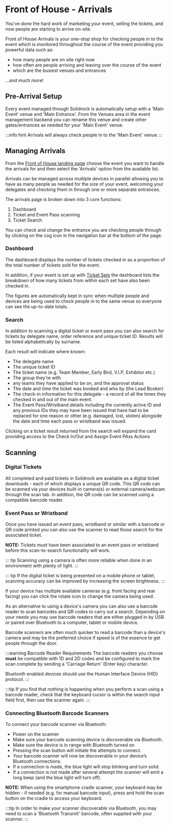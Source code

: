 # Front of House - Arrivals

You've done the hard work of marketing your event, selling the tickets, and now people are starting to arrive on-site.

Front of House Arrivals is your one-stop shop for checking people in to the event which is monitored throughout the course of the event providing you powerful data such as:

-   how many people are on site right now
-   how often are people arriving and leaving over the course of the event
-   which are the busiest venues and entrances

...and much more!

## Pre-Arrival Setup

Every event managed through Solidrock is automatically setup with a 'Main Event' venue and 'Main Entrance'. 
From the Venues area in the event management backend you can rename this venue and create other gates/entrances as needed for your 'Main Event' venue.

:::info hint
Arrivals will always check people in to the 'Main Event' venue
:::

## Managing Arrivals

From the [Front of House landing page](https://events.solidrock.io/foh) choose the event you want to handle the arrivals for and then select the 'Arrivals' option from the available list.

Arrivals can be managed across multiple devices in parallel allowing you to have as many people as needed for the size of your event, welcoming your delegates and checking them in through one or more separate entrances.

The arrivals page is broken down into 3 core functions:

1. Dashboard
2. Ticket and Event Pass scanning
3. Ticket Search

You can check and change the entrance you are checking people through by clicking on the cog icon in the navigation bar at the bottom of the page.

### Dashboard

The dashboard displays the number of tickets checked in as a proportion of the total number of tickets sold for the event.

In addition, if your event is set up with [Ticket Sets](/guide/tickets/ticket-sets) the dashboard lists the breakdown of how many tickets from within each set have also been checked in.

The figures are automatically kept in sync when multiple people and devices are being used to check people in to the same venue so everyone can see the up-to-date totals.

### Search

In addition to scanning a digital ticket or event pass you can also search for tickets by delegate name, order reference and unique ticket ID. Results will be listed alphabetically by surname.

Each result will indicate where known:

-   The delegate name
-   The unique ticket ID
-   The ticket name (e.g. Team Member, Early Bird, V.I.P, Exhibitor etc.)
-   The group they're with
-   any teams they have applied to be on, and the approval status
-   The date and time the ticket was booked and who by (the Lead Booker)
-   The check-in information for this delegate - a record of all the times they checked in and out of the main event.
-   The Event Pass/Wristband details including the currently active ID and any previous IDs they may have been issued that have had to be replaced for one reason or other (e.g. damaged, lost, stolen) alongside the date and time each pass or wristband was issued.

Clicking on a ticket result returned from the search will expand the card providing access to the Check In/Out and Assign Event PAss Actions

## Scanning

### Digital Tickets

All completed and paid tickets in Solidrock are available as a digital ticket downloads - each of which displays a unique QR code. This QR code can be scanned via your devices built-in camera(s) or external camera/webcam through the scan tab. In addition, the QR code can be scanned using a compatible barcode reader.

### Event Pass or Wristband

Once you have issued an event pass, wristband or similar with a barcode or QR code printed you can also use the scanner to read those search for the associated ticket.

**NOTE:** Tickets must have been associated to an event pass or wristband before this scan-to-search functionality will work.

::: tip
Scanning using a camera is often more reliable when done in an environment with plenty of light.
:::

::: tip
If the digital ticket is being presented on a mobile phone or tablet, scanning accuracy can be improved by increasing the screen brightness.
:::

If your device has multiple available cameras (e.g. front facing and rear facing) you can click the rotate icon to change the camera being used.

As an alternative to using a device's camera you can also use a barcode reader to scan barcodes and QR codes to carry out a search. Depending on your needs you may use barcode readers that are either plugged in by USB or paired over Bluetooth to a computer, tablet or mobile device.

Barcode scanners are often much quicker to read a barcode than a device's camera and may be the preferred choice if speed is of the essence to get people through the door.

:::warning Barcode Reader Requirements
The barcode readers you choose **must** be compatible with 1D and 2D codes and be configured to mark the scan complete by sending a 'Carriage Return' (Enter key) character.

Bluetooth enabled devices should use the Human Interface Device (HID) protocol.
:::

:::tip
If you find that nothing is happening when you perform a scan using a barcode reader, check that the keyboard cursor is within the search input field first, then use the scanner again.
:::

### Connecting Bluetooth Barcode Scanners

To connect your barcode scanner via Bluetooth:

-   Power on the scanner
-   Make sure your barcode scanning device is discoverable via Bluetooth.
-   Make sure the device is in range with Bluetooth turned on
-   Pressing the scan button will initiate the attempts to connect.
-   Your barcode scanner will now be discoverable in your device’s Bluetooth connections.
-   If a connection is made, the blue light will stop blinking and turn solid.
-   If a connection is not made after several attempt the scanner will emit a long beep (and the blue light will turn off).

**NOTE:** When using the smartphone cradle scanner, your keyboard may be hidden - if needed (e.g. for manual barcode input), press and hold the scan button on the cradle to access your keyboard.

:::tip
In order to make your scanner discoverable via Bluetooth, you may need to scan a 'Bluetooth Transmit' barcode, often supplied with your scanner.
:::
